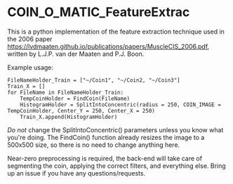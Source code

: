 # COIN_O_MATIC_FeatureExtrac

This is a python implementation of the feature extraction technique used in the 2006 paper https://lvdmaaten.github.io/publications/papers/MuscleCIS_2006.pdf, written by L.J.P. van der Maaten and P.J. Boon. 


Example usage:
```
FileNameHolder_Train = ["~/Coin1", "~/Coin2, "~/Coin3"]
Train_X = []
for FileName in FileNameHolder_Train:
    TempCoinHolder = FindCoin(FileName)
    HistogramHolder = SplitIntoConcentric(radius = 250, COIN_IMAGE = TempCoinHolder, Center_Y = 250, Center_X = 250)
    Train_X.append(HistogramHolder)
```

*Do not* change the SplitIntoConcentric() parameters unless you know what you're doing. The FindCoin() function already resizes the image to a 500x500 size, so there is no need to change anything here. 

Near-zero preprocessing is required, the back-end will take care of segmenting the coin, applying the correct filters, and everything else. Bring up an issue if you have any questions/requests. 
